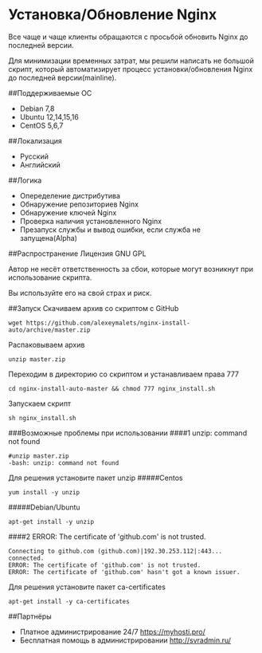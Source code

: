 # Установка/Обновление Nginx

Все чаще и чаще клиенты обращаются с просьбой обновить Nginx до последней версии.

Для минимизации временных затрат, мы решили написать не большой скрипт, который автоматизирует процесс установки/обновления Nginx до последней версии(mainline).

##Поддерживаемые ОС
* Debian 7,8
* Ubuntu 12,14,15,16
* CentOS 5,6,7

##Локализация
* Русский
* Английский

##Логика
* Опеределение дистрибутива
* Обнаружение репозиториев Nginx
* Обнаружение ключей Nginx
* Проверка наличия установленного Nginx
* Презапуск службы и вывод ошибки, если служба не запущена(Alpha)

##Распространение
Лицензия GNU GPL

Автор не несёт ответственность за сбои, которые могут возникнут при использование скрипта. 

Вы используйте его на свой страх и риск.


##Запуск
Скачиваем архив со скриптом с GitHub
```
wget https://github.com/alexeymalets/nginx-install-auto/archive/master.zip
```
Распаковываем архив
```
unzip master.zip
```
Переходим в директорию со скриптом и устанавливаем права 777
```
cd nginx-install-auto-master && chmod 777 nginx_install.sh
```
Запускаем скрипт
```
sh nginx_install.sh
```
###Возможные проблемы при использовании
####1 unzip: command not found
```
#unzip master.zip
-bash: unzip: command not found
```
Для решения установите пакет unzip
#####Centos
```
yum install -y unzip
```
#####Debian/Ubuntu
```
apt-get install -y unzip
```
####2 ERROR: The certificate of 'github.com' is not trusted.
```
Connecting to github.com (github.com)|192.30.253.112|:443... connected.
ERROR: The certificate of 'github.com' is not trusted.
ERROR: The certificate of 'github.com' hasn't got a known issuer.
```
Для решения установите пакет ca-certificates
```
apt-get install -y ca-certificates
```

##Партнёры
* Платное администрирование 24/7 https://myhosti.pro/
* Бесплатная помощь в администрировании http://svradmin.ru/